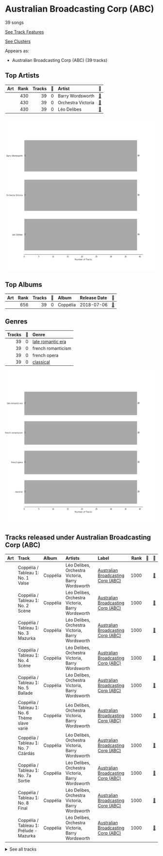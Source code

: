 # Australian Broadcasting Corp (ABC)

39 songs

[See Track Features](audio_features.md)

[See Clusters](clusters/overview.md)

Appears as:
- Australian Broadcasting Corp (ABC) (39 tracks)

## Top Artists

| Art | Rank | Tracks | 💚 | Artist | 🔗 |
|:---|---:|---:|---:|:---|:---|
| <img src="https://i.scdn.co/image/b5b05560a51b368cca8b3420e4e3536586720aa8" alt="" width="50" /> | 430 | 39 | 0 | Barry Wordsworth | [🔗](https://open.spotify.com/artist/5sjJnaI3YhaO8KylpJk3gN) |
| <img src="https://i.scdn.co/image/ab6761610000e5ebb72368972071bd5422a86268" alt="" width="50" /> | 430 | 39 | 0 | Orchestra Victoria | [🔗](https://open.spotify.com/artist/1bnC6eJzCumTgAB7tG1118) |
| <img src="https://i.scdn.co/image/c12a6d385c87030706a0f36dd8798deb299c87a4" alt="" width="50" /> | 430 | 39 | 0 | Léo Delibes | [🔗](https://open.spotify.com/artist/1M9AXZkNPdOd1IPEsQsXnT) |

![Bar chart of top 3 artists](../../images/labels/australian_broadcasting_corp_(abc)/artists.png)

## Top Albums

| Art | Rank | Tracks | 💚 | Album | Release Date | 🔗 |
|:---|---:|---:|---:|:---|:---|:---|
| <img src="https://i.scdn.co/image/ab67616d0000b273471dedcd7b83cd630cf87a72" alt="" width="50" /> | 656 | 39 | 0 | Coppélia | 2018-07-06 | [🔗](https://open.spotify.com/album/7jKT8NC2XfAs9RFKsrGz2p) |



## Genres

| Tracks | 💚 | Genre |
|---:|---:|:---|
| 39 | 0 | [late romantic era](../../genres/late_romantic_era/overview.md) |
| 39 | 0 | french romanticism |
| 39 | 0 | french opera |
| 39 | 0 | [classical](../../genres/classical/overview.md) |

![Bar chart of top 4 genres](../../images/labels/australian_broadcasting_corp_(abc)/genres.png)

## Tracks released under Australian Broadcasting Corp (ABC)

| Art | Track | Album | Artists | Label | Rank | 💚 | 🔗 |
|:---|:---|:---|:---|:---|---:|:---|:---|
| <img src="https://i.scdn.co/image/ab67616d0000b273471dedcd7b83cd630cf87a72" alt="" width="50" /> | Coppélia / Tableau 1: No. 1 Valse | Coppélia | Léo Delibes, Orchestra Victoria, Barry Wordsworth | [Australian Broadcasting Corp (ABC)](.) | 1000 | | [🔗](https://open.spotify.com/track/1J4OBqQPb2QDKss0RvpcOa) |
| <img src="https://i.scdn.co/image/ab67616d0000b273471dedcd7b83cd630cf87a72" alt="" width="50" /> | Coppélia / Tableau 1: No. 2 Scène | Coppélia | Léo Delibes, Orchestra Victoria, Barry Wordsworth | [Australian Broadcasting Corp (ABC)](.) | 1000 | | [🔗](https://open.spotify.com/track/5DtzXJIxvTQAiegg1a6s5v) |
| <img src="https://i.scdn.co/image/ab67616d0000b273471dedcd7b83cd630cf87a72" alt="" width="50" /> | Coppélia / Tableau 1: No. 3 Mazurka | Coppélia | Léo Delibes, Orchestra Victoria, Barry Wordsworth | [Australian Broadcasting Corp (ABC)](.) | 1000 | | [🔗](https://open.spotify.com/track/4Vh9c9ZVc6nPuSMbvJADyi) |
| <img src="https://i.scdn.co/image/ab67616d0000b273471dedcd7b83cd630cf87a72" alt="" width="50" /> | Coppélia / Tableau 1: No. 4 Scène | Coppélia | Léo Delibes, Orchestra Victoria, Barry Wordsworth | [Australian Broadcasting Corp (ABC)](.) | 1000 | | [🔗](https://open.spotify.com/track/043cfi7SrTRdEoIcFs1i3e) |
| <img src="https://i.scdn.co/image/ab67616d0000b273471dedcd7b83cd630cf87a72" alt="" width="50" /> | Coppélia / Tableau 1: No. 5 Ballade | Coppélia | Léo Delibes, Orchestra Victoria, Barry Wordsworth | [Australian Broadcasting Corp (ABC)](.) | 1000 | | [🔗](https://open.spotify.com/track/5S1Jq4LxCPZKa0q0Tx6TIf) |
| <img src="https://i.scdn.co/image/ab67616d0000b273471dedcd7b83cd630cf87a72" alt="" width="50" /> | Coppélia / Tableau 1: No. 6 Thème slave varié | Coppélia | Léo Delibes, Orchestra Victoria, Barry Wordsworth | [Australian Broadcasting Corp (ABC)](.) | 1000 | | [🔗](https://open.spotify.com/track/4fyXVlaZ0k834i95iZs04H) |
| <img src="https://i.scdn.co/image/ab67616d0000b273471dedcd7b83cd630cf87a72" alt="" width="50" /> | Coppélia / Tableau 1: No. 7 Czárdás | Coppélia | Léo Delibes, Orchestra Victoria, Barry Wordsworth | [Australian Broadcasting Corp (ABC)](.) | 1000 | | [🔗](https://open.spotify.com/track/6vLPBxUABNX1kYP3Eb6uNV) |
| <img src="https://i.scdn.co/image/ab67616d0000b273471dedcd7b83cd630cf87a72" alt="" width="50" /> | Coppélia / Tableau 1: No. 7a Sortie | Coppélia | Léo Delibes, Orchestra Victoria, Barry Wordsworth | [Australian Broadcasting Corp (ABC)](.) | 1000 | | [🔗](https://open.spotify.com/track/3vOXRShwhxgj9vMWkrfN8T) |
| <img src="https://i.scdn.co/image/ab67616d0000b273471dedcd7b83cd630cf87a72" alt="" width="50" /> | Coppélia / Tableau 1: No. 8 Final | Coppélia | Léo Delibes, Orchestra Victoria, Barry Wordsworth | [Australian Broadcasting Corp (ABC)](.) | 1000 | | [🔗](https://open.spotify.com/track/1q6d29hcZizG37UPMVIS1U) |
| <img src="https://i.scdn.co/image/ab67616d0000b273471dedcd7b83cd630cf87a72" alt="" width="50" /> | Coppélia / Tableau 1: Prélude - Mazurka | Coppélia | Léo Delibes, Orchestra Victoria, Barry Wordsworth | [Australian Broadcasting Corp (ABC)](.) | 1000 | | [🔗](https://open.spotify.com/track/6jij2emBEB4q33akGgatsD) |


<details>
<summary>See all tracks</summary>

| Art | Track | Album | Artists | Label | Rank | 💚 | 🔗 |
|:---|:---|:---|:---|:---|---:|:---|:---|
| <img src="https://i.scdn.co/image/ab67616d0000b273471dedcd7b83cd630cf87a72" alt="" width="50" /> | Coppélia / Tableau 2: Entr'acte | Coppélia | Léo Delibes, Orchestra Victoria, Barry Wordsworth | [Australian Broadcasting Corp (ABC)](.) | 1000 | | [🔗](https://open.spotify.com/track/1cMJc33SvSueWEnrARtgBc) |
| <img src="https://i.scdn.co/image/ab67616d0000b273471dedcd7b83cd630cf87a72" alt="" width="50" /> | Coppélia / Tableau 2: No. 10 Scène | Coppélia | Léo Delibes, Orchestra Victoria, Barry Wordsworth | [Australian Broadcasting Corp (ABC)](.) | 1000 | | [🔗](https://open.spotify.com/track/6EkMmjc72kp8fGLLF4mfJk) |
| <img src="https://i.scdn.co/image/ab67616d0000b273471dedcd7b83cd630cf87a72" alt="" width="50" /> | Coppélia / Tableau 2: No. 11a Musique des automates | Coppélia | Léo Delibes, Orchestra Victoria, Barry Wordsworth | [Australian Broadcasting Corp (ABC)](.) | 1000 | | [🔗](https://open.spotify.com/track/0gzSe5NMK9hwG8WihEIFcY) |
| <img src="https://i.scdn.co/image/ab67616d0000b273471dedcd7b83cd630cf87a72" alt="" width="50" /> | Coppélia / Tableau 2: No. 11b Scène | Coppélia | Léo Delibes, Orchestra Victoria, Barry Wordsworth | [Australian Broadcasting Corp (ABC)](.) | 1000 | | [🔗](https://open.spotify.com/track/5B822sKaYS1KRlY6tcO1Pn) |
| <img src="https://i.scdn.co/image/ab67616d0000b273471dedcd7b83cd630cf87a72" alt="" width="50" /> | Coppélia / Tableau 2: No. 12 Scène | Coppélia | Léo Delibes, Orchestra Victoria, Barry Wordsworth | [Australian Broadcasting Corp (ABC)](.) | 1000 | | [🔗](https://open.spotify.com/track/7drtcpK45RJzJpxZ5CfxUr) |
| <img src="https://i.scdn.co/image/ab67616d0000b273471dedcd7b83cd630cf87a72" alt="" width="50" /> | Coppélia / Tableau 2: No. 13 Chanson à boire et Scène | Coppélia | Léo Delibes, Orchestra Victoria, Barry Wordsworth | [Australian Broadcasting Corp (ABC)](.) | 1000 | | [🔗](https://open.spotify.com/track/1VqtCja1PIj9cXhzO89A81) |
| <img src="https://i.scdn.co/image/ab67616d0000b273471dedcd7b83cd630cf87a72" alt="" width="50" /> | Coppélia / Tableau 2: No. 14a Scène | Coppélia | Léo Delibes, Orchestra Victoria, Barry Wordsworth | [Australian Broadcasting Corp (ABC)](.) | 1000 | | [🔗](https://open.spotify.com/track/1Kheqw70aaDOJQdLHXrrlq) |
| <img src="https://i.scdn.co/image/ab67616d0000b273471dedcd7b83cd630cf87a72" alt="" width="50" /> | Coppélia / Tableau 2: No. 15 Scène | Coppélia | Léo Delibes, Orchestra Victoria, Barry Wordsworth | [Australian Broadcasting Corp (ABC)](.) | 1000 | | [🔗](https://open.spotify.com/track/0LArcL3gk60nP3cxr6LWGx) |
| <img src="https://i.scdn.co/image/ab67616d0000b273471dedcd7b83cd630cf87a72" alt="" width="50" /> | Coppélia / Tableau 2: No. 15 Scène - Alternative Version | Coppélia | Léo Delibes, Orchestra Victoria, Barry Wordsworth | [Australian Broadcasting Corp (ABC)](.) | 1000 | | [🔗](https://open.spotify.com/track/6yt9V1Ph9RuH0PqlnuwzcH) |
| <img src="https://i.scdn.co/image/ab67616d0000b273471dedcd7b83cd630cf87a72" alt="" width="50" /> | Coppélia / Tableau 2: No. 16 Boléro | Coppélia | Léo Delibes, Orchestra Victoria, Barry Wordsworth | [Australian Broadcasting Corp (ABC)](.) | 1000 | | [🔗](https://open.spotify.com/track/6lEBtjG6PALJtCSr5kQSLW) |
| <img src="https://i.scdn.co/image/ab67616d0000b273471dedcd7b83cd630cf87a72" alt="" width="50" /> | Coppélia / Tableau 2: No. 16 Boléro - Alternative Version | Coppélia | Léo Delibes, Orchestra Victoria, Barry Wordsworth | [Australian Broadcasting Corp (ABC)](.) | 1000 | | [🔗](https://open.spotify.com/track/5Uv7f4SK6QvPgn2DT90zVI) |
| <img src="https://i.scdn.co/image/ab67616d0000b273471dedcd7b83cd630cf87a72" alt="" width="50" /> | Coppélia / Tableau 2: No. 17 Gigue | Coppélia | Léo Delibes, Orchestra Victoria, Barry Wordsworth | [Australian Broadcasting Corp (ABC)](.) | 1000 | | [🔗](https://open.spotify.com/track/459TKc4VMlmDJwPXL1Bm8a) |
| <img src="https://i.scdn.co/image/ab67616d0000b273471dedcd7b83cd630cf87a72" alt="" width="50" /> | Coppélia / Tableau 2: No. 18 Scène (Final) | Coppélia | Léo Delibes, Orchestra Victoria, Barry Wordsworth | [Australian Broadcasting Corp (ABC)](.) | 1000 | | [🔗](https://open.spotify.com/track/7ejaR6mxKlc6Yh8tzUKWRn) |
| <img src="https://i.scdn.co/image/ab67616d0000b273471dedcd7b83cd630cf87a72" alt="" width="50" /> | Coppélia / Tableau 2: No. 9 Scène | Coppélia | Léo Delibes, Orchestra Victoria, Barry Wordsworth | [Australian Broadcasting Corp (ABC)](.) | 1000 | | [🔗](https://open.spotify.com/track/0HOEqW7pRiickxkOcC3Djm) |
| <img src="https://i.scdn.co/image/ab67616d0000b273471dedcd7b83cd630cf87a72" alt="" width="50" /> | Coppélia / Tableau 3: No. 19 Marche de la cloche | Coppélia | Léo Delibes, Orchestra Victoria, Barry Wordsworth | [Australian Broadcasting Corp (ABC)](.) | 1000 | | [🔗](https://open.spotify.com/track/4kxhlSfrkHnXLBFWysTLK7) |
| <img src="https://i.scdn.co/image/ab67616d0000b273471dedcd7b83cd630cf87a72" alt="" width="50" /> | Coppélia / Tableau 3: No. 20 Fête de la cloche: I. Valse des heures | Coppélia | Léo Delibes, Orchestra Victoria, Barry Wordsworth | [Australian Broadcasting Corp (ABC)](.) | 1000 | | [🔗](https://open.spotify.com/track/6vSsOUVbAlZWziychEEqZ3) |
| <img src="https://i.scdn.co/image/ab67616d0000b273471dedcd7b83cd630cf87a72" alt="" width="50" /> | Coppélia / Tableau 3: No. 20 Fête de la cloche: II. L'aurore | Coppélia | Léo Delibes, Orchestra Victoria, Barry Wordsworth | [Australian Broadcasting Corp (ABC)](.) | 1000 | | [🔗](https://open.spotify.com/track/5gpJqY5TNtvkeZuguksKwg) |
| <img src="https://i.scdn.co/image/ab67616d0000b273471dedcd7b83cd630cf87a72" alt="" width="50" /> | Coppélia / Tableau 3: No. 20 Fête de la cloche: III. La prière | Coppélia | Léo Delibes, Orchestra Victoria, Barry Wordsworth | [Australian Broadcasting Corp (ABC)](.) | 1000 | | [🔗](https://open.spotify.com/track/6yURctzpFn4B7KYwphbLA0) |
| <img src="https://i.scdn.co/image/ab67616d0000b273471dedcd7b83cd630cf87a72" alt="" width="50" /> | Coppélia / Tableau 3: No. 20 Fête de la cloche: IV. Le travail (La fileuse) | Coppélia | Léo Delibes, Orchestra Victoria, Barry Wordsworth | [Australian Broadcasting Corp (ABC)](.) | 1000 | | [🔗](https://open.spotify.com/track/08d37IkFf4ftF06OeCbBmU) |
| <img src="https://i.scdn.co/image/ab67616d0000b273471dedcd7b83cd630cf87a72" alt="" width="50" /> | Coppélia / Tableau 3: No. 20 Fête de la cloche: IX. Galop final | Coppélia | Léo Delibes, Orchestra Victoria, Barry Wordsworth | [Australian Broadcasting Corp (ABC)](.) | 1000 | | [🔗](https://open.spotify.com/track/20UXWmEsvrpI1z0lwcZBcB) |
| <img src="https://i.scdn.co/image/ab67616d0000b273471dedcd7b83cd630cf87a72" alt="" width="50" /> | Coppélia / Tableau 3: No. 20 Fête de la cloche: IX. Galop final - Alternative Version | Coppélia | Léo Delibes, Orchestra Victoria, Barry Wordsworth | [Australian Broadcasting Corp (ABC)](.) | 1000 | | [🔗](https://open.spotify.com/track/7DStwi0QEkCKh1cZ58x4pC) |
| <img src="https://i.scdn.co/image/ab67616d0000b273471dedcd7b83cd630cf87a72" alt="" width="50" /> | Coppélia / Tableau 3: No. 20 Fête de la cloche: V. L'hymen (Noce villageoise) | Coppélia | Léo Delibes, Orchestra Victoria, Barry Wordsworth | [Australian Broadcasting Corp (ABC)](.) | 1000 | | [🔗](https://open.spotify.com/track/7rTnnpSKbLlG6rWcUAmmPj) |
| <img src="https://i.scdn.co/image/ab67616d0000b273471dedcd7b83cd630cf87a72" alt="" width="50" /> | Coppélia / Tableau 3: No. 20 Fête de la cloche: VI. La discorde et la guerre | Coppélia | Léo Delibes, Orchestra Victoria, Barry Wordsworth | [Australian Broadcasting Corp (ABC)](.) | 1000 | | [🔗](https://open.spotify.com/track/6ZGlq9vc4QJ5DxIQPKR5Lb) |
| <img src="https://i.scdn.co/image/ab67616d0000b273471dedcd7b83cd630cf87a72" alt="" width="50" /> | Coppélia / Tableau 3: No. 20 Fête de la cloche: VI. La discorde et la guerre - Alternative Version | Coppélia | Léo Delibes, Orchestra Victoria, Barry Wordsworth | [Australian Broadcasting Corp (ABC)](.) | 1000 | | [🔗](https://open.spotify.com/track/4xTad8il5KuXpArRFmlPUh) |
| <img src="https://i.scdn.co/image/ab67616d0000b273471dedcd7b83cd630cf87a72" alt="" width="50" /> | Coppélia / Tableau 3: No. 20 Fête de la cloche: VII. La paix | Coppélia | Léo Delibes, Orchestra Victoria, Barry Wordsworth | [Australian Broadcasting Corp (ABC)](.) | 1000 | | [🔗](https://open.spotify.com/track/5l3mtBuljR9vxQbRbsDIVN) |
| <img src="https://i.scdn.co/image/ab67616d0000b273471dedcd7b83cd630cf87a72" alt="" width="50" /> | Coppélia / Tableau 3: No. 20 Fête de la cloche: VIII. Danse de fête | Coppélia | Léo Delibes, Orchestra Victoria, Barry Wordsworth | [Australian Broadcasting Corp (ABC)](.) | 1000 | | [🔗](https://open.spotify.com/track/0zUKUkemwPCLzl3TYUb6A1) |
| <img src="https://i.scdn.co/image/ab67616d0000b273471dedcd7b83cd630cf87a72" alt="" width="50" /> | Coppélia / Tableau 3: No. 20 Fête de la cloche: VIII. Danse de fête - Alternative Version | Coppélia | Léo Delibes, Orchestra Victoria, Barry Wordsworth | [Australian Broadcasting Corp (ABC)](.) | 1000 | | [🔗](https://open.spotify.com/track/70rBuxJQAXaZZCNg19z8b6) |
| <img src="https://i.scdn.co/image/ab67616d0000b273471dedcd7b83cd630cf87a72" alt="" width="50" /> | La Source / Act 2: No. 22 Mazurka | Coppélia | Léo Delibes, Orchestra Victoria, Barry Wordsworth | [Australian Broadcasting Corp (ABC)](.) | 1000 | | [🔗](https://open.spotify.com/track/5At5yLByyzyylVctmoejzj) |
| <img src="https://i.scdn.co/image/ab67616d0000b273471dedcd7b83cd630cf87a72" alt="" width="50" /> | Sylvia / Act 2: No. 12 Chant bachique | Coppélia | Léo Delibes, Orchestra Victoria, Barry Wordsworth | [Australian Broadcasting Corp (ABC)](.) | 1000 | | [🔗](https://open.spotify.com/track/7Fxa6lAPC2Zem58LOOFgJc) |

</details>

